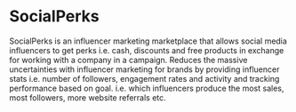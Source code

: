 # SocialPerks
SocialPerks is an influencer marketing marketplace that allows social media influencers to get perks i.e. cash, discounts and free products in exchange for working with a company in a campaign. Reduces the massive uncertainties with influencer marketing for brands by providing influencer stats i.e. number of followers, engagement rates and activity and tracking performance based on goal. i.e. which influencers produce the most sales, most followers, more website referrals etc.
